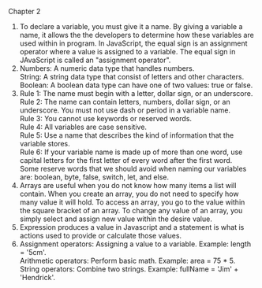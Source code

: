 Chapter 2
1. To declare a variable, you must give it a name.  By giving a variable a name, it allows the the developers to determine how these variables are used within in program. In JavaScript, the equal sign is an assignment operator where a value is assigned to a variable.  The equal sign in JAvaScript is called an "assignment operator".
2. Numbers: A numeric data type that handles numbers. <br />
String: A string data type that consist of letters and other characters. <br />
Boolean: A boolean data type can have one of two values: true or false.
3. Rule 1: The name must begin with a letter, dollar sign, or an underscore. <br />
Rule 2: The name can contain letters, numbers, dollar sign, or an underscore.  You must not use dash or period in a variable name. <br />
Rule 3: You cannot use keywords or reserved words. <br />
Rule 4: All variables are case sensitive. <br />
Rule 5: Use a name that describes the kind of information that the variable stores. <br />
Rule 6: If your variable name is made up of more than one word, use capital letters for the first letter of every word after the first word. <br />
Some reserve words that we should avoid when naming our variables are: boolean, byte, false, switch, let, and else.
4. Arrays are useful when you do not know how many items a list will contain.  When you create an array, you do not need to specify how many value it will hold.  To access an array, you go to the value within the square bracket of an array.  To change any value of an array, you simply select and assign new value within the desire value.
5. Expression produces a value in Javascript and a statement is what is actions used to provide or calculate those values.
6. Assignment operators: Assigning a value to a variable. Example: length = '5cm'. <br />
Arithmetic operators: Perform basic math. Example: area = 75 * 5. <br />
String operators: Combine two strings. Example: fullName = 'Jim' + 'Hendrick'.
